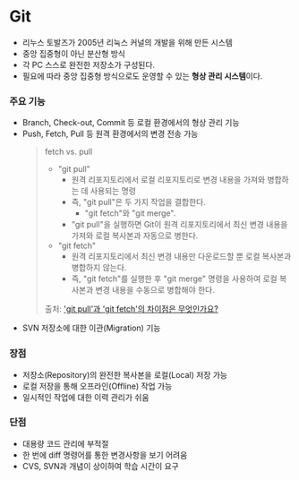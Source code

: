 # Git
- 리누스 토발즈가 2005년 리눅스 커널의 개발을 위해 만든 시스템
- 중앙 집중형이 아닌 분산형 방식
- 각 PC 스스로 완전한 저장소가 구성된다.
- 필요에 따라 중앙 집중형 방식으로도 운영할 수 있는 **형상 관리 시스템**이다.

### 주요 기능
- Branch, Check-out, Commit 등 로컬 환경에서의 형상 관리 기능
- Push, Fetch, Pull 등 원격 환경에서의 변경 전송 가능
  > fetch vs. pull  
  > - "git pull"
  >   - 원격 리포지토리에서 로컬 리포지토리로 변경 내용을 가져와 병합하는 데 사용되는 명령
  >   - 즉, "git pull"은 두 가지 작업을 결합한다.
  >     - "git fetch"와 "git merge".
  >   - "git pull"을 실행하면 Git이 원격 리포지토리에서 최신 변경 내용을 가져와 로컬 복사본과 자동으로 병한다.
  > - "git fetch"
  >   - 원격 리포지토리에서 최신 변경 내용만 다운로드할 뿐 로컬 복사본과 병합하지 않는다.
  >   - 즉, "git fetch"를 실행한 후 "git merge" 명령을 사용하여 로컬 복사본과 변경 내용을 수동으로 병합해야 한다.
  > 
  > 출처: ['git pull'과 'git fetch'의 차이점은 무엇인가요?](https://stack-queue.tistory.com/5)
- SVN 저장소에 대한 이관(Migration) 기능

### 장점
- 저장소(Repository)의 완전한 복사본을 로컬(Local) 저장 가능
- 로컬 저장을 통해 오프라인(Offline) 작업 가능
- 일시적인 작업에 대한 이력 관리가 쉬움

### 단점
- 대용량 코드 관리에 부적절
- 한 번에 diff 명령어를 통한 변경사항을 보기 어려움
- CVS, SVN과 개념이 상이하여 학습 시간이 요구